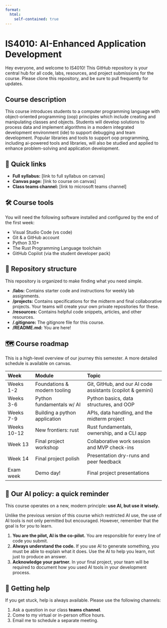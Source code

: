 ```yaml
---
format: 
  html:
    self-contained: true
---
```


# IS4010: AI-Enhanced Application Development

Hey everyone, and welcome to IS4010! This GitHub repository is your central hub for all code, labs, resources, and project submissions for the course. Please clone this repository, and be sure to pull frequently for updates.

## Course description

This course introduces students to a computer programming language with object-oriented programming (oop) principles which include creating and manipulating classes and objects. Students will develop solutions to process data and implement algorithms in a modern integrated development environment (ide) to support debugging and team development. Popular libraries and tools to support oop programming, including ai-powered tools and libraries, will also be studied and applied to enhance problem-solving and application development. 

## 🚀 Quick links

* **Full syllabus:** [link to full syllabus on canvas]
* **Canvas page:** [link to course on canvas]
* **Class teams channel:** [link to microsoft teams channel]

## 🛠️ Course tools

You will need the following software installed and configured by the end of the first week:

* Visual Studio Code (vs code)
* Git & a GitHub account
* Python 3.10+
* The Rust Programming Language toolchain
* GitHub Copilot (via the student developer pack)

## 📁 Repository structure

This repository is organized to make finding what you need simple.

* **/labs:** Contains starter code and instructions for weekly lab assignments.
* **/projects:** Contains specifications for the midterm and final collaborative projects. Your teams will create your own private repositories for these.
* **/resources:** Contains helpful code snippets, articles, and other resources.
* **/.gitignore:** The gitignore file for this course.
* **/README.md:** You are here!

## 🗺️ Course roadmap

This is a high-level overview of our journey this semester. A more detailed schedule is available on canvas.

| Week | Module | Topic |
| :--- | :--- | :--- |
| Weeks 1-2 | Foundations & modern tooling | Git, GitHub, and our AI code assistants (copilot & gemini) |
| Weeks 3-6 | Python fundamentals w/ AI | Python basics, data structures, and OOP |
| Weeks 7-9 | Building a python application | APIs, data handling, and the midterm project |
| Weeks 10-12| New frontiers: rust | Rust fundamentals, ownership, and a CLI app |
| Week 13| Final project workshop | Collaborative work session and MVP check-ins |
| Week 14 | Final project polish | Presentation dry-runs and peer feedback |
| Exam week | Demo day! | Final project presentations |

## 🤖 Our AI policy: a quick reminder

This course operates on a new, modern principle: **use AI, but use it wisely.**

Unlike the previous version of this course which restricted AI use, the use of AI tools is not only permitted but encouraged. However, remember that the goal is for *you* to learn.

1.  **You are the pilot, AI is the co-pilot.** You are responsible for every line of code you submit.
2.  **Always understand the code.** If you use AI to generate something, you must be able to explain what it does. Use the AI to help you learn, not just to produce an answer.
3.  **Acknowledge your partner.** In your final project, your team will be required to document how you used AI tools in your development process.

## 🤔 Getting help

If you get stuck, help is always available. Please use the following channels:

1.  Ask a question in our class **teams channel**.
2.  Come to my virtual or in-person office hours.
3.  Email me to schedule a separate meeting.